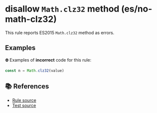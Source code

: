 # disallow `Math.clz32` method (es/no-math-clz32)

This rule reports ES2015 `Math.clz32` method as errors.

## Examples

⛔ Examples of **incorrect** code for this rule:

```js
const n = Math.clz32(value)
```

## 📚 References

- [Rule source](../../lib/rules/no-math-clz32.js)
- [Test source](../../tests/lib/rules/no-math-clz32.js)
